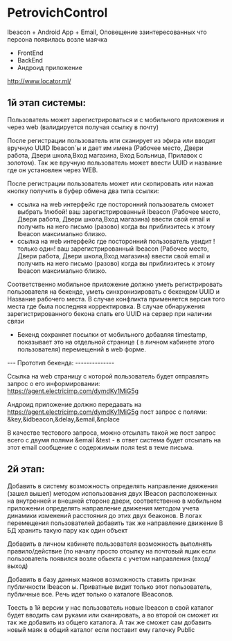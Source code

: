 # PetrovichControl
Ibeacon + Android App + Email, Оповещение заинтересованных что персона появилась возле маячка
+ FrontEnd
+ BackEnd
+ Андроид приложение

http://www.locator.ml/

## 1й этап системы:
Пользователь может зарегистрироваться и с мобильного приложения и  через web (валидируется получая ссылку в почту)

После регистрации пользователь или сканирует из эфира или вводит вручную UUID Ibeacon`ы и дает им имена (Рабочее место, Двери работа, Двери школа,Вход 
магазина, Вход Больница, Прилавок с золотом). Так же вручную пользователь может ввести UUID и название где он установлен через WEB.

После регистрации  пользователь может или скопировать или нажав кнопку  получить в буфер обмена два типа ссылки:
  - ссылка на web интерфейс где посторонний пользователь сможет выбрать !любой! ваш зарегистрированный Ibeacon (Рабочее место, Двери работа, Двери школа,Вход магазина) ввести свой email и получить на него письмо (разово) когда вы приблизитесь к этому Ibeacon максимально близко.
  - ссылка на web интерфейс где посторонний пользователь  увидит !только один! ваш зарегистрированный Ibeacon (Рабочее место, Двери работа, Двери школа,Вход магазина) ввести свой email и получить на него письмо (разово) когда вы приблизитесь к этому Ibeacon максимально близко.

Соответственно мобильное приложение должно уметь регистрировать пользователя на бекенде, уметь синхронизировать с бекендом UUID и Название рабочего места. В случае конфликта применяется версия того места где была последняя корректировка.
В случае обнаружения зарегистрированного бекона слать его UUID на сервер при наличии связи 

 * Бекенд сохраняет посылки от мобильного добавляя timestamp, показывает это на отдельной странице ( в личном кабинете этого пользователя) перемещений в web форме.

--- Прототип бекенда: --------------

Ссылка на web страницу с которой пользователь будет отправлять запрос о его информировании: https://agent.electricimp.com/dymdKy1MiG5g

Андроид приложение должно передавать на https://agent.electricimp.com/dymdKy1MiG5g пост запрос с полями: &key,&idbeacon,&delay,&email,&nplace

В качестве тестового запроса, можно отсылать такой же пост запрос всего с двумя полями &email &test - в ответ система будет отсылать на этот email сообщение с содержимым поля test в теме письма.

## 2й этап:
Добавить в систему возможность определять направление движения (зашел вышел) методом использования двух IBeacon расположенных на внутренней и внешней стороне двери, соответственно в мобильном приложении определять направление движения методом учета динамики изменений расстояния до этих двух беаконов.
В логах перемещения пользователей добавить так же направление движение
В БД хранить такую пару как один объект

Добавить в личном кабинете пользователя возможность выполнять  правило/действие (по началу просто отсылку на почтовый ящик если пользователь появился возле обьекта с учетом направления (вход/выход)

Добавить в базу данных маяков возможность ставить признак публичности Ibeacon ы. Приватные видит только этот пользователь, публичные все. Речь идет только о каталоге IBeaconов.

Тоесть в 1й версии у нас пользователь новые Ibeacon в свой каталог будет вводить сам руками или сканировать, а во второй он сможет их так же добавить из общего каталога. А так же сможет сам добавить новый маяк в общий каталог если поставит ему галочку Public



